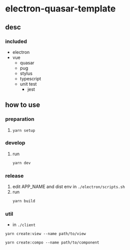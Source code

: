 # electron-quasar-template

## desc
### included
* electron
* vue
    * quasar
    * pug
    * stylus
    * typescript
    * unit test
        * jest

## how to use
### preparation
1. `yarn setup`

### develop
1. run
    ```sh
    yarn dev
    ```

### release
1. edit APP_NAME and dist env in `./electron/scripts.sh`
2. run
    ```sh
    yarn build
    ```

### util
* in `./client`
```
yarn create:view --name path/to/view
```

```
yarn create:compo --name path/to/component
```
